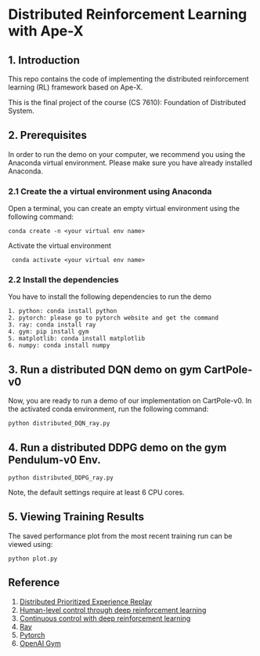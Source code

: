 # Distributed Reinforcement Learning with Ape-X
## 1. Introduction
This repo contains the code of implementing the distributed reinforcement learning (RL) framework based on Ape-X.

This is the final project of the course (CS 7610): Foundation of Distributed System.

## 2. Prerequisites
In order to run the demo on your computer, we recommend you using the Anaconda virtual environment. Please make sure
you have already installed Anaconda.

### 2.1 Create the a virtual environment using Anaconda
Open a terminal, you can create an empty virtual environment using the following command:

`` conda create -n <your virtual env name> ``

Activate the virtual environment

`` conda activate <your virtual env name>``

### 2.2 Install the dependencies
You have to install the following dependencies to run the demo

```
1. python: conda install python
2. pytorch: please go to pytorch website and get the command
3. ray: conda install ray
4. gym: pip install gym
5. matplotlib: conda install matplotlib
6. numpy: conda install numpy
```

## 3. Run a distributed DQN demo on gym CartPole-v0
Now, you are ready to run a demo of our implementation on CartPole-v0. In the activated conda environment, run the
following command:

``python distributed_DQN_ray.py``

## 4. Run a distributed DDPG demo on the gym Pendulum-v0 Env.
``python distributed_DDPG_ray.py``

Note, the default settings require at least 6 CPU cores.

## 5. Viewing Training Results
The saved performance plot from the most recent training run can be viewed using:

``python plot.py``

## Reference
1. [Distributed Prioritized Experience Replay](https://arxiv.org/abs/1803.00933)
2. [Human-level control through deep reinforcement learning](https://www.nature.com/articles/nature14236)
3. [Continuous control with deep reinforcement learning](https://arxiv.org/abs/1509.02971)
4. [Ray](https://docs.ray.io/en/master/index.html)
5. [Pytorch](https://pytorch.org/)
6. [OpenAI Gym](https://gym.openai.com/)
